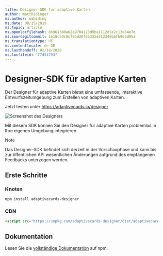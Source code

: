```yaml
---
title: Designer-SDK für adaptive Karten
author: matthidinger
ms.author: mahiding
ms.date: 08/15/2019
ms.topic: article
ms.openlocfilehash: 8b961380a62e9704128d9ba1112d5e2c13a34e7e
ms.sourcegitcommit: 1e18c5dc0cf85d26f66335e312348bbfb903d95a
ms.translationtype: HT
ms.contentlocale: de-DE
ms.lasthandoff: 02/19/2020
ms.locfileid: "77454793"
---
```

# <a name="adaptive-cards-designer-sdk"></a>Designer-SDK für adaptive Karten

Der Designer für adaptive Karten bietet eine umfassende, interaktive Entwurfszeitumgebung zum Erstellen von adaptiven Karten.

Jetzt testen unter https://adaptivecards.io/designer

![Screenshot des Designers](../content/designer.png)

Mit diesem SDK können Sie den Designer für adaptive Karten problemlos in Ihre eigenen Umgebung integrieren.

> [!NOTE]
> 
> Das Designer-SDK befindet sich derzeit in der Vorschauphase und kann bis zur öffentlichen API wesentlichen Änderungen aufgrund des empfangenen Feedbacks unterzogen werden.

## <a name="get-started"></a>Erste Schritte

### <a name="node"></a>Knoten

```console
npm install adaptivecards-designer
```

### <a name="cdn"></a>CDN

```html
<script src="https://unpkg.com/adaptivecards-designer/dist/adaptivecards-designer.js"></script>
```

## <a name="documentation"></a>Dokumentation 

Lesen Sie die [vollständige Dokumentation](https://www.npmjs.com/package/adaptivecards-designer) auf npm.

